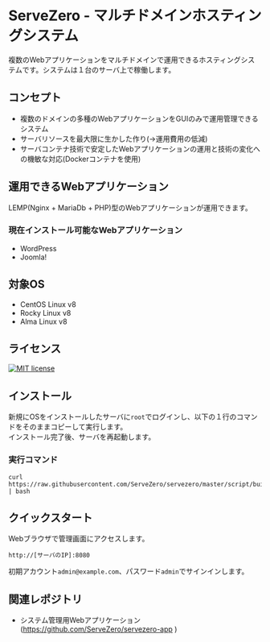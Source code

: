 # ServeZero - マルチドメインホスティングシステム

複数のWebアプリケーションをマルチドメインで運用できるホスティングシステムです。システムは１台のサーバ上で稼働します。

## コンセプト

- 複数のドメインの多種のWebアプリケーションをGUIのみで運用管理できるシステム
- サーバリソースを最大限に生かした作り(→運用費用の低減)
- サーバコンテナ技術で安定したWebアプリケーションの運用と技術の変化への機敏な対応(Dockerコンテナを使用)

## 運用できるWebアプリケーション

LEMP(Nginx + MariaDb + PHP)型のWebアプリケーションが運用できます。  

### 現在インストール可能なWebアプリケーション

- WordPress
- Joomla!

## 対象OS
- CentOS Linux v8
- Rocky Linux v8
- Alma Linux v8

## ライセンス

[![MIT license](https://img.shields.io/badge/License-MIT-blue.svg)](https://lbesson.mit-license.org/)

## インストール
新規にOSをインストールしたサーバに`root`でログインし、以下の１行のコマンドをそのままコピーして実行します。  
インストール完了後、サーバを再起動します。

### 実行コマンド
```
curl https://raw.githubusercontent.com/ServeZero/servezero/master/script/build_env.sh | bash
```

## クイックスタート

Webブラウザで管理画面にアクセスします。

```
http://[サーバのIP]:8080
```

初期アカウント`admin@example.com`、パスワード`admin`でサインインします。

## 関連レポジトリ

- システム管理用Webアプリケーション(https://github.com/ServeZero/servezero-app )
